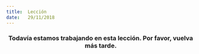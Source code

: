 ```yaml
---
title:  Lección
date:   29/11/2018
---
```


### <center>Todavía estamos trabajando en esta lección. Por favor, vuelva más tarde.</center>